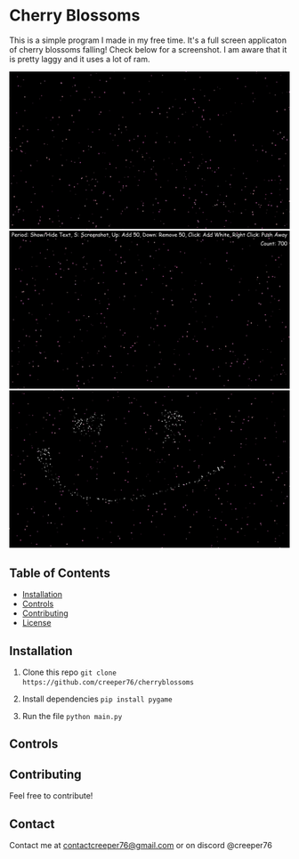 # Cherry Blossoms

This is a simple program I made in my free time. It's a full screen applicaton of cherry blossoms falling! Check below for a screenshot.
I am aware that it is pretty laggy and it uses a lot of ram.

![Screenshot 1 of Cherry Blossoms](img1.png)
![Screenshot 2 of Cherry Blossoms](img2.png)
![Screenshot 3 of Cherry Blossoms](img3.png)

## Table of Contents

- [Installation](#installation)
- [Controls](#controls)
- [Contributing](#contributing)
- [License](#license)

## Installation

1. Clone this repo
```git clone https://github.com/creeper76/cherryblossoms```

2. Install dependencies
```pip install pygame```

3. Run the file
```python main.py```

## Controls

## Contributing

Feel free to contribute!

## Contact

Contact me at contactcreeper76@gmail.com or on discord @creeper76